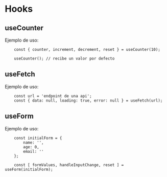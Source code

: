 # Hooks

##  useCounter

Ejemplo de uso:
```
    const { counter, increment, decrement, reset } = useCounter(10);

    useCounter(); // recibe un valor por defecto
```


##  useFetch

Ejemplo de uso:
```
    const url = 'endpoint de una api';
    const { data: null, loading: true, error: null } = useFetch(url);

```


##  useForm

Ejemplo de uso:
```
    const initialForm = {
        name: '',
        age: 0,
        email: ''
    };

    const [ formValues, handleInputChange, reset ] = useForm(initialForm);
    
```
